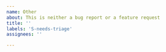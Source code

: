 ```yaml
---
name: Other
about: This is neither a bug report or a feature request
title: ''
labels: 'S-needs-triage'
assignees: ''

---
```



